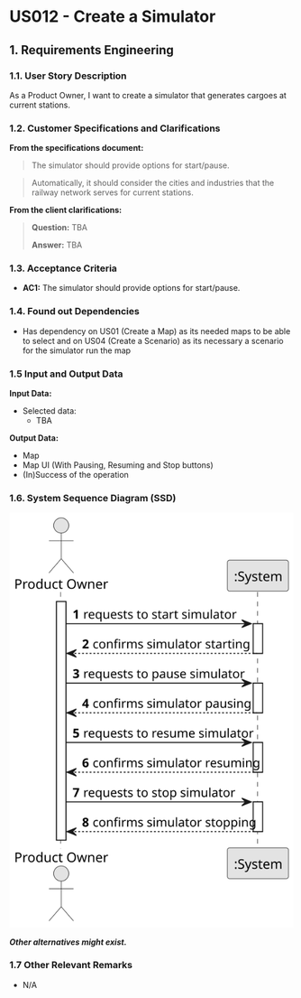# US012 - Create a Simulator

## 1. Requirements Engineering

### 1.1. User Story Description

As a Product Owner, I want to create a simulator that generates
cargoes at current stations.

### 1.2. Customer Specifications and Clarifications 

**From the specifications document:**

> The simulator should provide options for start/pause.

> Automatically, it should consider the cities and industries that the railway network serves for current stations.

**From the client clarifications:**

> **Question:** TBA
>
> **Answer:** TBA

### 1.3. Acceptance Criteria

* **AC1:** The simulator should provide options for start/pause.

### 1.4. Found out Dependencies

* Has dependency on US01 (Create a Map) as its needed maps to be able to select and on US04 (Create a Scenario) as its necessary a scenario for the simulator run the map

### 1.5 Input and Output Data

**Input Data:**
	
* Selected data:
    * TBA

**Output Data:**

* Map
* Map UI (With Pausing, Resuming and Stop buttons)
* (In)Success of the operation

### 1.6. System Sequence Diagram (SSD)

![System Sequence Diagram](svg/US012-SSD.svg)

**_Other alternatives might exist._**

### 1.7 Other Relevant Remarks

* N/A